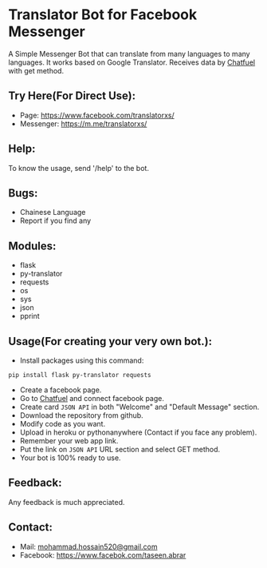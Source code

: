 # Translator Bot for Facebook Messenger

A Simple Messenger Bot that can translate from many languages to many languages. It works based on Google Translator. 
Receives data by [Chatfuel](https://www.chatfuel.com/) with get method.


## Try Here(For Direct Use):
  * Page: https://www.facebook.com/translatorxs/
  * Messenger: https://m.me/translatorxs/


## Help:
To know the usage, send '/help' to the bot.


## Bugs:
  * Chainese Language
  * Report if you find any


## Modules:
  * flask
  * py-translator
  * requests
  * os
  * sys
  * json
  * pprint


## Usage(For creating your very own bot.):
  * Install packages using this command:
  ```
  pip install flask py-translator requests
  ```
  * Create a facebook page.
  * Go to [Chatfuel](https://www.chatfuel.com/) and connect facebook page.
  * Create card `JSON API` in both "Welcome" and "Default Message" section.
  * Download the repository from github.
  * Modify code as you want.
  * Upload in heroku or pythonanywhere (Contact if you face any problem).
  * Remember your web app link.
  * Put the link on `JSON API` URL section and select GET method.
  * Your bot is 100% ready to use.


## Feedback:
Any feedback is much appreciated.


## Contact:
  * Mail: mohammad.hossain520@gmail.com
  * Facebook: https://www.facebok.com/taseen.abrar
